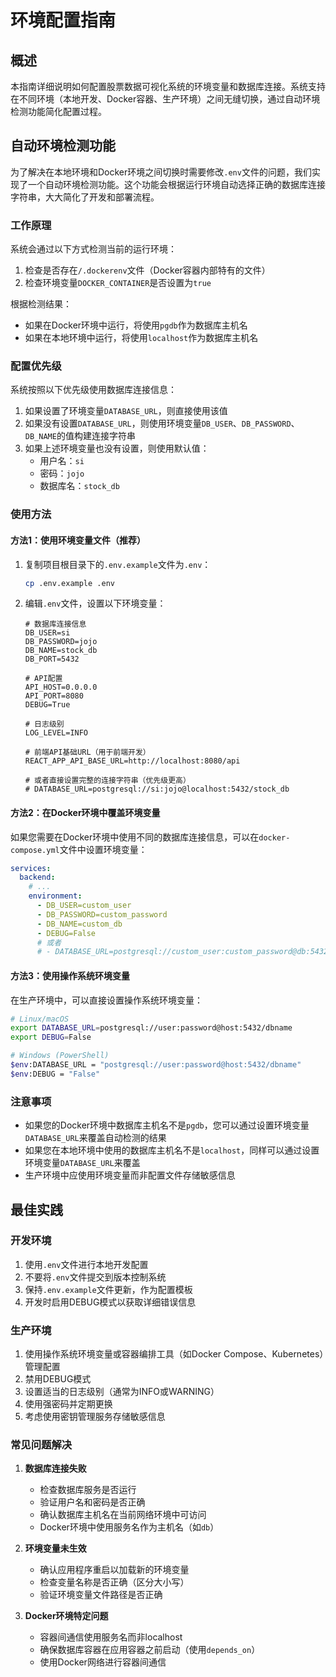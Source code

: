 # 环境配置指南

## 概述

本指南详细说明如何配置股票数据可视化系统的环境变量和数据库连接。系统支持在不同环境（本地开发、Docker容器、生产环境）之间无缝切换，通过自动环境检测功能简化配置过程。

## 自动环境检测功能

为了解决在本地环境和Docker环境之间切换时需要修改`.env`文件的问题，我们实现了一个自动环境检测功能。这个功能会根据运行环境自动选择正确的数据库连接字符串，大大简化了开发和部署流程。

### 工作原理

系统会通过以下方式检测当前的运行环境：

1. 检查是否存在`/.dockerenv`文件（Docker容器内部特有的文件）
2. 检查环境变量`DOCKER_CONTAINER`是否设置为`true`

根据检测结果：
- 如果在Docker环境中运行，将使用`pgdb`作为数据库主机名
- 如果在本地环境中运行，将使用`localhost`作为数据库主机名

### 配置优先级

系统按照以下优先级使用数据库连接信息：

1. 如果设置了环境变量`DATABASE_URL`，则直接使用该值
2. 如果没有设置`DATABASE_URL`，则使用环境变量`DB_USER`、`DB_PASSWORD`、`DB_NAME`的值构建连接字符串
3. 如果上述环境变量也没有设置，则使用默认值：
   - 用户名：`si`
   - 密码：`jojo`
   - 数据库名：`stock_db`

### 使用方法

#### 方法1：使用环境变量文件（推荐）

1. 复制项目根目录下的`.env.example`文件为`.env`：
   ```bash
   cp .env.example .env
   ```

2. 编辑`.env`文件，设置以下环境变量：
   ```env
   # 数据库连接信息
   DB_USER=si
   DB_PASSWORD=jojo
   DB_NAME=stock_db
   DB_PORT=5432
   
   # API配置
   API_HOST=0.0.0.0
   API_PORT=8080
   DEBUG=True
   
   # 日志级别
   LOG_LEVEL=INFO
   
   # 前端API基础URL（用于前端开发）
   REACT_APP_API_BASE_URL=http://localhost:8080/api
   
   # 或者直接设置完整的连接字符串（优先级更高）
   # DATABASE_URL=postgresql://si:jojo@localhost:5432/stock_db
   ```

#### 方法2：在Docker环境中覆盖环境变量

如果您需要在Docker环境中使用不同的数据库连接信息，可以在`docker-compose.yml`文件中设置环境变量：

```yaml
services:
  backend:
    # ...
    environment:
      - DB_USER=custom_user
      - DB_PASSWORD=custom_password
      - DB_NAME=custom_db
      - DEBUG=False
      # 或者
      # - DATABASE_URL=postgresql://custom_user:custom_password@db:5432/custom_db
```

#### 方法3：使用操作系统环境变量

在生产环境中，可以直接设置操作系统环境变量：

```bash
# Linux/macOS
export DATABASE_URL=postgresql://user:password@host:5432/dbname
export DEBUG=False

# Windows (PowerShell)
$env:DATABASE_URL = "postgresql://user:password@host:5432/dbname"
$env:DEBUG = "False"
```

### 注意事项

- 如果您的Docker环境中数据库主机名不是`pgdb`，您可以通过设置环境变量`DATABASE_URL`来覆盖自动检测的结果
- 如果您在本地环境中使用的数据库主机名不是`localhost`，同样可以通过设置环境变量`DATABASE_URL`来覆盖
- 生产环境中应使用环境变量而非配置文件存储敏感信息

## 最佳实践

### 开发环境

1. 使用`.env`文件进行本地开发配置
2. 不要将`.env`文件提交到版本控制系统
3. 保持`.env.example`文件更新，作为配置模板
4. 开发时启用DEBUG模式以获取详细错误信息

### 生产环境

1. 使用操作系统环境变量或容器编排工具（如Docker Compose、Kubernetes）管理配置
2. 禁用DEBUG模式
3. 设置适当的日志级别（通常为INFO或WARNING）
4. 使用强密码并定期更换
5. 考虑使用密钥管理服务存储敏感信息

### 常见问题解决

1. **数据库连接失败**
   - 检查数据库服务是否运行
   - 验证用户名和密码是否正确
   - 确认数据库主机名在当前网络环境中可访问
   - Docker环境中使用服务名作为主机名（如`db`）

2. **环境变量未生效**
   - 确认应用程序重启以加载新的环境变量
   - 检查变量名称是否正确（区分大小写）
   - 验证环境变量文件路径是否正确

3. **Docker环境特定问题**
   - 容器间通信使用服务名而非localhost
   - 确保数据库容器在应用容器之前启动（使用`depends_on`）
   - 使用Docker网络进行容器间通信